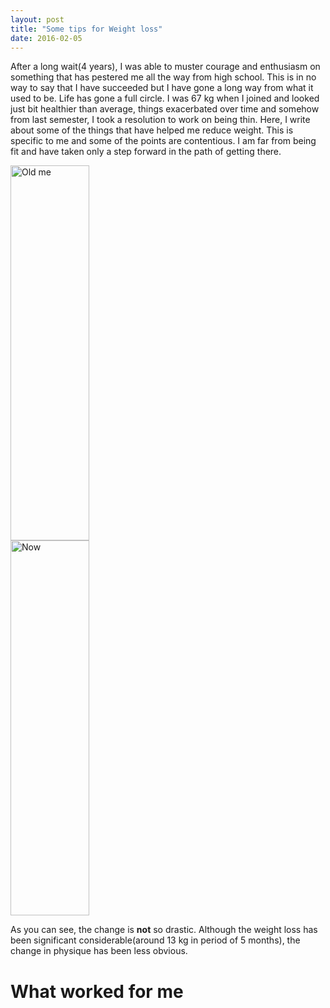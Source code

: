 ```yaml
---
layout: post
title: "Some tips for Weight loss"
date: 2016-02-05
---
```


After a long wait(4 years), I was able to muster courage and enthusiasm on something that has pestered me all the way from high school. This is in no way to say that I have succeeded but I have gone a long way from what it used to be. Life has gone a full circle. I was 67 kg when I joined and looked just bit healthier than average, things exacerbated over time and somehow from last semester, I took a resolution to work on being thin. Here, I write about some of the things that have helped me reduce weight. This is specific to me and some of the points are contentious. I am far from being fit and have taken only a step forward in the path of getting there.



<div class="image">
<img src="https://aritraghosh.github.io/images/Aritra_old.jpg" alt="Old me" style="align: left;  height: 600px;" width="50%"/>
<img src="https://aritraghosh.github.io/images/IMG_20160123_091910.jpg" alt="Now" style="align: right;  height: 600px;" width="50%"/>
</div>


As you can see, the change is **not** so drastic. Although the weight loss has been significant considerable(around 13 kg in period of 5 months), the change in physique has been less obvious.






# What worked for me




